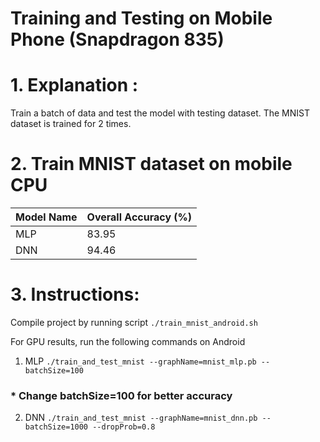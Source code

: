 # Training and Testing on Mobile Phone (Snapdragon 835)
# 1. Explanation :

Train a batch of data and test the model with testing dataset.
The MNIST dataset is trained for 2 times.

# 2. Train MNIST dataset on mobile CPU

| Model Name |  Overall Accuracy (%)  |
| :---       | :---                   |
| MLP        | 83.95                  |
| DNN        | 94.46                  |

# 3. Instructions:

Compile project by running script `./train_mnist_android.sh`

For GPU results, run the following commands on Android

1) MLP `./train_and_test_mnist --graphName=mnist_mlp.pb --batchSize=100`
### * Change batchSize=100 for better accuracy
2) DNN `./train_and_test_mnist --graphName=mnist_dnn.pb --batchSize=1000 --dropProb=0.8`
